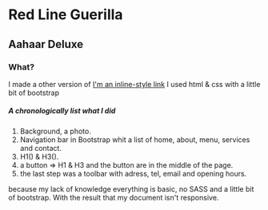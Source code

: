 # Red Line Guerilla

## Aahaar  Deluxe

### What?
I made a other version of [I'm an inline-style link](http://www.aahaar.com/)
I used html & css with a little bit of bootstrap

##### A chronologically list what I did

1. Background, a photo.
2. Navigation bar in Bootstrap whit a list of home, about, menu, services and contact. 
3. H1() & H3().
4. a button
=> H1 & H3 and the button are in the middle of the page.
5. the last step was a toolbar with adress, tel, email and opening hours.

because my lack of knowledge everything is basic, no SASS and a little bit of bootstrap. With the result that my document isn't responsive.
